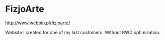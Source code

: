 # FizjoArte
http://www.webbin.pl/fizjoarte/

Website I created for one of my last customers. Without RWD optimisation.
